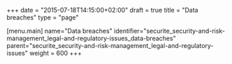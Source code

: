 +++
date = "2015-07-18T14:15:00+02:00"
draft = true
title = "Data breaches"
type = "page"

[menu.main]
name="Data breaches"
identifier="securite_security-and-risk-management_legal-and-regulatory-issues_data-breaches"
parent="securite_security-and-risk-management_legal-and-regulatory-issues"
weight = 600
+++